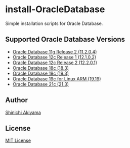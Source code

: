 install-OracleDatabase
======================

Simple installation scripts for Oracle Database.

Supported Oracle Database Versions
----------------------------------

* [Oracle Database 11g Release 2 (11.2.0.4)](install-OracleDatabase11.2)
* [Oracle Database 12c Release 1 (12.1.0.2)](install-OracleDatabase12.1)
* [Oracle Database 12c Release 2 (12.2.0.1)](install-OracleDatabase12.2)
* [Oracle Database 18c (18.3)](install-OracleDatabase18)
* [Oracle Database 19c (19.3)](install-OracleDatabase19)
* [Oracle Database 19c for Linux ARM (19.19)](install-Oracle-Database-19c-for-LINUX-ARM)
* [Oracle Database 21c (21.3)](install-OracleDatabase21)

Author
------

[Shinichi Akiyama](https://github.com/shakiyam)

License
-------

[MIT License](https://opensource.org/licenses/MIT)
